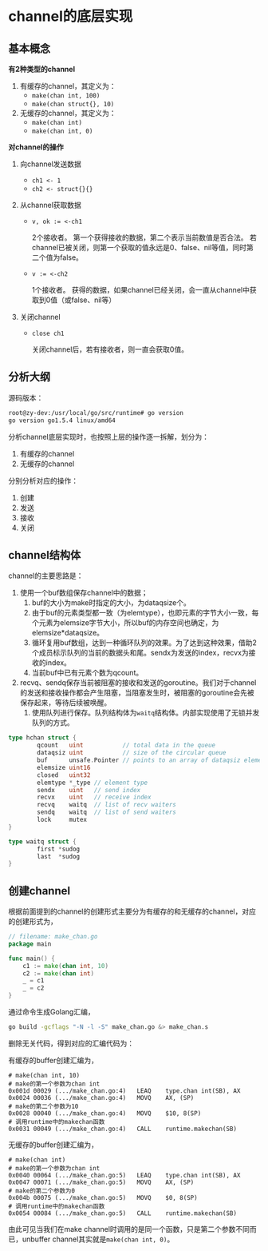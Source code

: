 # channel的底层实现

## 基本概念

**有2种类型的channel**

1. 有缓存的channel，其定义为：
   - `make(chan int, 100)`
   - `make(chan struct{}, 10)`
2. 无缓存的channel，其定义为：
   - `make(chan int)`
   - `make(chan int, 0)`

**对channel的操作**

1. 向channel发送数据
   - `ch1 <- 1`
   - `ch2 <- struct{}{}`
2. 从channel获取数据
   - `v, ok := <-ch1`

     2个接收者。
     第一个获得接收的数据，第二个表示当前数值是否合法。
     若channel已被关闭，则第一个获取的值永远是0、false、nil等值，同时第二个值为false。

   - `v := <-ch2`
     
     1个接收者。
     获得的数据，如果channel已经关闭，会一直从channel中获取到0值（或false、nil等）

3. 关闭channel
   - `close ch1`

     关闭channel后，若有接收者，则一直会获取0值。

## 分析大纲

源码版本：

```bash
root@zy-dev:/usr/local/go/src/runtime# go version
go version go1.5.4 linux/amd64
```

分析channel底层实现时，也按照上层的操作逐一拆解，划分为：

1. 有缓存的channel
2. 无缓存的channel

分别分析对应的操作：

1. 创建
2. 发送
3. 接收
4. 关闭

## channel结构体

channel的主要思路是：

1. 使用一个buf数组保存channel中的数据；
   1. buf的大小为make时指定的大小，为dataqsize个。
   2. 由于buf的元素类型都一致（为elemtype），也即元素的字节大小一致，每个元素为elemsize字节大小，所以buf的内存空间也确定，为elemsize*dataqsize。 
   3. 循环复用buf数组，达到一种循环队列的效果。为了达到这种效果，借助2个成员标示队列的当前的数据头和尾。sendx为发送的index，recvx为接收的index。
   4. 当前buf中已有元素个数为qcount。
2. recvq、sendq保存当前被阻塞的接收和发送的goroutine。我们对于channel的发送和接收操作都会产生阻塞，当阻塞发生时，被阻塞的goroutine会先被保存起来，等待后续被唤醒。
   1. 使用队列进行保存。队列结构体为`waitq`结构体。内部实现使用了无锁并发队列的方式。


```go
type hchan struct {
        qcount   uint           // total data in the queue
        dataqsiz uint           // size of the circular queue
        buf      unsafe.Pointer // points to an array of dataqsiz elements
        elemsize uint16
        closed   uint32
        elemtype *_type // element type
        sendx    uint   // send index
        recvx    uint   // receive index
        recvq    waitq  // list of recv waiters
        sendq    waitq  // list of send waiters
        lock     mutex
}

type waitq struct {
        first *sudog
        last  *sudog
}
```


## 创建channel

根据前面提到的channel的创建形式主要分为有缓存的和无缓存的channel，对应的创建形式为，


```go
// filename: make_chan.go
package main

func main() {
	c1 := make(chan int, 10)
	c2 := make(chan int)
	_ = c1
	_ = c2
}
```

通过命令生成Golang汇编，

```bash
go build -gcflags "-N -l -S" make_chan.go &> make_chan.s
```

删除无关代码，得到对应的汇编代码为：

有缓存的buffer创建汇编为，

```
# make(chan int, 10)
# make的第一个参数为chan int
0x001d 00029 (.../make_chan.go:4)	LEAQ	type.chan int(SB), AX
0x0024 00036 (.../make_chan.go:4)	MOVQ	AX, (SP)
# make的第二个参数为10
0x0028 00040 (.../make_chan.go:4)	MOVQ	$10, 8(SP)
# 调用runtime中的makechan函数
0x0031 00049 (.../make_chan.go:4)	CALL	runtime.makechan(SB)
```

无缓存的buffer创建汇编为，

```
# make(chan int)
# make的第一个参数为chan int
0x0040 00064 (.../make_chan.go:5)	LEAQ	type.chan int(SB), AX
0x0047 00071 (.../make_chan.go:5)	MOVQ	AX, (SP)
# make的第二个参数为0
0x004b 00075 (.../make_chan.go:5)	MOVQ	$0, 8(SP)
# 调用runtime中的makechan函数
0x0054 00084 (.../make_chan.go:5)	CALL	runtime.makechan(SB)
```

由此可见当我们在make channel时调用的是同一个函数，只是第二个参数不同而已，unbuffer channel其实就是`make(chan int, 0)`。
